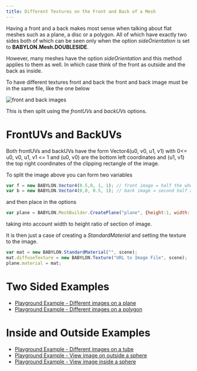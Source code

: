 ```yaml
---
title: Different Textures on the Front and Back of a Mesh
--- 
```


Having a front and a back makes most sense when talking about flat meshes such as a plane, a disc or a polygon. All of which have exactly two sides both of which can be seen only when the option _sideOrientation_ is set to **BABYLON.Mesh.DOUBLESIDE**.

However, many meshes have the option _sideOrientation_ and this method applies to them as well. In which case think of the front as outside and the back as inside.

To have different textures front and back the front and back image must be in the same file, like the one below

![front and back images](/img/how_to/different-material-front-back/card.jpg)

This is then split using the _frontUVs_ and _backUVs_ options.


# FrontUVs and BackUVs

Both frontUVs and backUVs have the form Vector4(u0, v0, u1, v1) with 0&lt;=  u0, v0, u1, v1 &lt;= 1 and 
(u0, v0) are the bottom left coordinates and (u1, v1) the top right coordinates of the clipping rectangle 
of the image.

To split the image above you can form two variables

```javascript
var f = new BABYLON.Vector4(0.5,0, 1, 1); // front image = half the whole image along the width 
var b = new BABYLON.Vector4(0,0, 0.5, 1); // back image = second half along the width 
```

and then place in the options

```javascript
var plane = BABYLON.MeshBuilder.CreatePlane("plane", {height:1, width: 0.665, sideOrientation: BABYLON.Mesh.DOUBLESIDE, frontUVs: f, backUVs: b}, scene);
```

taking into account width to height ratio of section of image.

It is then just a case of creating a _StandardMaterial_ and setting the texture to the image.

```javascript
var mat = new BABYLON.StandardMaterial("", scene);
mat.diffuseTexture = new BABYLON.Texture("URL to Image File", scene);
plane.material = mat;
```

# Two Sided Examples

* [Playground Example - Different images on a plane](https://www.babylonjs-playground.com/#LXZPJK#3)
* [Playground Example - Different images on a polygon](https://playground.babylonjs.com/#4G18GY#2)

# Inside and Outside Examples

* [Playground Example - Different images on a tube](https://www.babylonjs-playground.com/#165IV6#74)
* [Playground Example - View image on outside a sphere](https://www.babylonjs-playground.com/#K6M44R#3)
* [Playground Example - View image inside a sphere](https://www.babylonjs-playground.com/#K6M44R#4)



